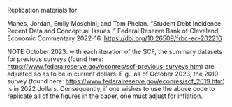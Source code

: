 Replication materials for 

Manes, Jordan, Emily Moschini, and Tom Phelan. “Student Debt Incidence: Recent Data and Conceptual Issues .” Federal Reserve Bank of Cleveland, Economic Commentary 2022-16. https://doi.org/10.26509/frbc-ec-202216

NOTE October 2023: with each iteration of the SCF, the summary datasets for previous surveys (found here: https://www.federalreserve.gov/econres/scf-previous-surveys.htm) are adjusted so as to be in current dollars. E.g., as of October 2023, the 2019 survey (found here: https://www.federalreserve.gov/econres/scf_2019.htm) is in 2022 dollars. Consequently, if one wishes to use the above code to replicate all of the figures in the paper, one must adjust for inflation. 
